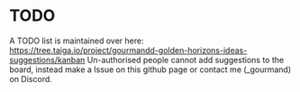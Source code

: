 # TODO

A TODO list is maintained over here: https://tree.taiga.io/project/gourmandd-golden-horizons-ideas-suggestions/kanban
Un-authorised people cannot add suggestions to the board, instead make a Issue on this github page or contact me (_gourmand) on Discord.
